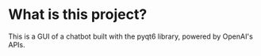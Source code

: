 # What is this project?

This is a GUI of a chatbot built with the pyqt6 library, powered by OpenAI's APIs.
